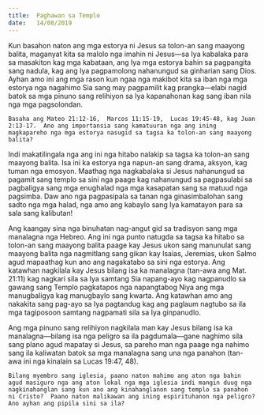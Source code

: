 ```yaml
---
title:  Paghawan sa Templo
date:   14/08/2019
---
```


Kun basahon naton ang mga estorya ni Jesus sa tolon-an sang maayong balita, maganyat kita sa malolo nga imahin ni Jesus—sa Iya kabalaka para sa masakiton kag mga kabataan, ang Iya mga estorya bahin sa pagpangita sang nadula, kag ang Iya pagpamolong nahanungud sa ginharian sang Dios.  Ayhan amo ini ang mga rason kun ngaa nga makibot kita sa iban nga mga estorya nga nagahimo Sia sang may pagpamilit kag prangka—elabi nagid batok sa mga pinuno sang relihiyon sa Iya kapanahonan kag sang iban nila nga mga pagsolondan.

`Basaha ang Mateo 21:12-16,  Marcos 11:15-19,  Lucas 19:45-48, kag Juan 2:13-17.  Ano ang importansia sang kamatuuran nga ang ining magkapareho nga mga estorya nasugid sa tagsa ka tolon-an sang maayong balita?`

Indi makatilingala nga ang ini nga hitabo nalakip sa tagsa ka tolon-an sang maayong balita.  Isa ini ka estorya nga napun-an sang drama, aksyon, kag tuman nga emosyon.  Maathag nga nagkabalaka si Jesus nahanungud sa pagamit sang templo sa sini nga paage kag nahanungud sa pagpasulabi sa pagbaligya sang mga enughalad nga mga kasapatan sang sa matuud nga pagsimba.  Daw ano nga pagpasipala sa tanan nga ginasimbalohan sang sadto nga mga halad, nga amo ang kabaylo sang Iya kamatayon para sa sala sang kalibutan!   

Ang kaangay sina nga binuhatan nag-angut gid sa tradisyon sang mga manalagna nga Hebreo.  Ang ini nga punto natugda sa tagsa ka hitabo sa tolon-an sang maayong balita paage kay Jesus ukon sang manunulat sang maayong balita nga nagmitlang sang gikan kay Isaias, Jeremias, ukon Salmo agud mapaathag kun ano ang nagakatabo sa sini nga estorya.  Ang katawhan nagkilala kay Jesus bilang isa ka manalagna (tan-awa ang Mat. 21:11) kag nagkari sila sa Iya samtang Sia napang-ayo kag nagpanudlo sa gawang sang Templo pagkatapos nga napangtabog Niya ang mga manugbaligya kag manugbaylo sang kwarta.  Ang katawhan amo ang nakakita sang pag-ayo sa Iya pagtandug kag ang paglaum nagtubo sa ila mga tagiposoon samtang nagpamati sila sa Iya ginpanudlo.

Ang mga pinuno sang relihiyon nagkilala man kay Jesus bilang isa ka manalagna—bilang isa nga peligro sa ila pagdumala—gane naghimo sila sang plano agud mapatay si Jesus, sa pareho man nga paage nga nahimo sang ila kaliwatan batok sa mga manalagna sang una nga panahon (tan-awa ini nga kinalain sa Lucas 19:47, 48).

`Bilang myembro sang iglesia, paano naton mahimo ang aton nga bahin agud masiguro nga ang aton lokal nga mga iglesia indi mangin duug nga nagkinahanglan sang kun ano ang kinahanglanon sang templo sa panahon ni Cristo?  Paano naton malikawan ang ining espirituhanon nga peligro?  Ano ayhan ang pipila sini sa ila?`